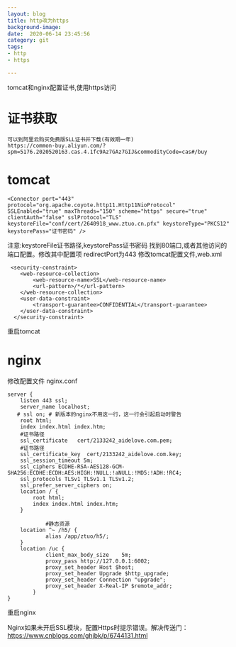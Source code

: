 ```yaml
---
layout: blog
title: http改为https
background-image: 
date:  2020-06-14 23:45:56
category: git
tags:
- http
- https

---
```

tomcat和nginx配置证书,使用https访问

# 证书获取
```
可以到阿里云购买免费版SLL证书并下载(有效期一年)
https://common-buy.aliyun.com/?spm=5176.2020520163.cas.4.1fc9Az7GAz7GIJ&commodityCode=cas#/buy
```

# tomcat
```
<Connector port="443" protocol="org.apache.coyote.http11.Http11NioProtocol"         SSLEnabled="true" maxThreads="150" scheme="https" secure="true" clientAuth="false" sslProtocol="TLS" keystoreFile="conf/cert/2640918_www.ztuo.cn.pfx" keystoreType="PKCS12" keystorePass="证书密码" />

```
注意:keystoreFile证书路径,keystorePass证书密码
找到80端口,或者其他访问的端口配置。修改其中配置项 redirectPort为443
修改tomcat配置文件,web.xml

```
 <security-constraint>
    <web-resource-collection>
        <web-resource-name>SSL</web-resource-name>
        <url-pattern>/*</url-pattern>
    </web-resource-collection>
    <user-data-constraint>
        <transport-guarantee>CONFIDENTIAL</transport-guarantee>
    </user-data-constraint>
  </security-constraint>
```
重启tomcat

# nginx
修改配置文件 nginx.conf
```
server {
    listen 443 ssl;
    server_name localhost;
   # ssl on; # 新版本的nginx不用这一行，这一行会引起启动时警告
    root html;
    index index.html index.htm;
    #证书路径
    ssl_certificate   cert/2133242_aidelove.com.pem;
    #证书路径
    ssl_certificate_key  cert/2133242_aidelove.com.key;
    ssl_session_timeout 5m;
    ssl_ciphers ECDHE-RSA-AES128-GCM-SHA256:ECDHE:ECDH:AES:HIGH:!NULL:!aNULL:!MD5:!ADH:!RC4;
    ssl_protocols TLSv1 TLSv1.1 TLSv1.2;
    ssl_prefer_server_ciphers on;
    location / {
        root html;
        index index.html index.htm;
    }
    
            #静态资源
    location ^~ /h5/ {
            alias /app/ztuo/h5/;
    }
    location /uc {
            client_max_body_size    5m;
            proxy_pass http://127.0.0.1:6002;
            proxy_set_header Host $host;
            proxy_set_header Upgrade $http_upgrade;
            proxy_set_header Connection "upgrade";
            proxy_set_header X-Real-IP $remote_addr;
        }
}
```
重启nginx

Nginx如果未开启SSL模块，配置Https时提示错误。解决传送门：
https://www.cnblogs.com/ghjbk/p/6744131.html
